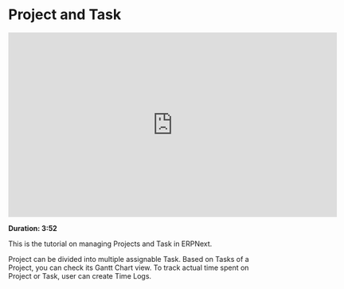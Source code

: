 # Project and Task

<iframe width="660" height="371" src="https://www.youtube.com/embed/egxIGwtoKI4" frameborder="0" allowfullscreen></iframe>

**Duration: 3:52**

This is the tutorial on managing Projects and Task in ERPNext.

Project can be divided into multiple assignable Task. Based on Tasks of a Project, you can check its Gantt Chart view. To track actual time spent on Project or Task, user can create Time Logs.
